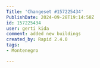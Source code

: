 ```yaml
---
Title: 'Changeset #157225434'
PublishDate: 2024-09-28T19:14:58Z
id: 157225434
user: gerti kida
comment: added new buildings
created_by: Rapid 2.4.0
tags:
- Montenegro

---
```

